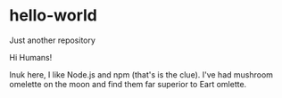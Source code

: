 # hello-world
Just another repository

Hi Humans!

Inuk here, I like Node.js and npm (that's is the clue).
I've had mushroom omelette on the moon and find them far superior to Eart omlette.
